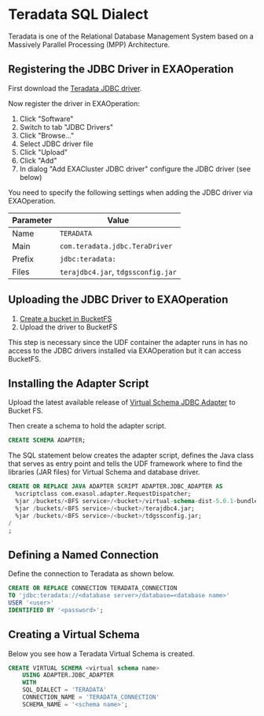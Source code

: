 # Teradata SQL Dialect

Teradata is one of the Relational Database Management System based on a Massively Parallel Processing (MPP) Architecture.

## Registering the JDBC Driver in EXAOperation

First download the [Teradata JDBC driver](https://downloads.teradata.com/download/connectivity/jdbc-driver).

Now register the driver in EXAOperation:

1. Click "Software"
1. Switch to tab "JDBC Drivers"
1. Click "Browse..."
1. Select JDBC driver file
1. Click "Upload"
1. Click "Add"
1. In dialog "Add EXACluster JDBC driver" configure the JDBC driver (see below)

You need to specify the following settings when adding the JDBC driver via EXAOperation.

| Parameter | Value                                               |
|-----------|-----------------------------------------------------|
| Name      | `TERADATA`                                          |
| Main      | `com.teradata.jdbc.TeraDriver`                      |
| Prefix    | `jdbc:teradata:`                                    |
| Files     | `terajdbc4.jar`, `tdgssconfig.jar`                  |

## Uploading the JDBC Driver to EXAOperation

1. [Create a bucket in BucketFS](https://docs.exasol.com/administration/on-premise/bucketfs/create_new_bucket_in_bucketfs_service.htm)
1. Upload the driver to BucketFS

This step is necessary since the UDF container the adapter runs in has no access to the JDBC drivers installed via EXAOperation but it can access BucketFS.

## Installing the Adapter Script

Upload the latest available release of [Virtual Schema JDBC Adapter](https://github.com/exasol/virtual-schemas/releases) to Bucket FS.

Then create a schema to hold the adapter script.

```sql
CREATE SCHEMA ADAPTER;
```

The SQL statement below creates the adapter script, defines the Java class that serves as entry point and tells the UDF framework where to find the libraries (JAR files) for Virtual Schema and database driver.

```sql
CREATE OR REPLACE JAVA ADAPTER SCRIPT ADAPTER.JDBC_ADAPTER AS
  %scriptclass com.exasol.adapter.RequestDispatcher;
  %jar /buckets/<BFS service>/<bucket>/virtual-schema-dist-5.0.1-bundle-4.0.1.jar;
  %jar /buckets/<BFS service>/<bucket>/terajdbc4.jar;
  %jar /buckets/<BFS service>/<bucket>/tdgssconfig.jar;
/
;
```

## Defining a Named Connection

Define the connection to Teradata as shown below. 

```sql
CREATE OR REPLACE CONNECTION TERADATA_CONNECTION
TO 'jdbc:teradata://<database server>/database=<database name>'
USER '<user>'
IDENTIFIED BY '<password>';
```

## Creating a Virtual Schema

Below you see how a Teradata Virtual Schema is created. 

```sql
CREATE VIRTUAL SCHEMA <virtual schema name>
    USING ADAPTER.JDBC_ADAPTER
    WITH
    SQL_DIALECT = 'TERADATA'
    CONNECTION_NAME = 'TERADATA_CONNECTION'
    SCHEMA_NAME = '<schema name>';
```